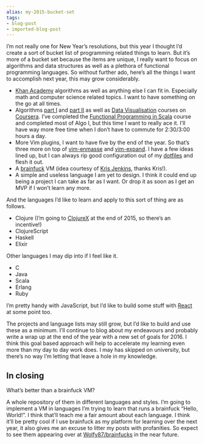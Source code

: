 ```yaml
---
alias: my-2015-bucket-set
tags:
- blog-post
- imported-blog-post
---
```



I’m not really one for New Year’s resolutions, but this year I thought I’d create a sort of bucket list of programming related things to learn. But it’s more of a bucket set because the items are unique, I really want to focus on algorithms and data structures as well as a plethora of functional programming languages. So without further ado, here’s all the things I want to accomplish next year, this may grow considerably.

* [Khan Academy](https://www.khanacademy.org/) algorithms as well as anything else I can fit in. Especially math and computer science related topics. I want to have something on the go at all times.
* Algorithms [part I](https://www.coursera.org/course/algs4partI) and [part II](https://www.coursera.org/course/algs4partII) as well as [Data Visualisation](https://www.coursera.org/course/datavisualization) courses on [Coursera](https://www.coursera.org/). I’ve completed the [Functional Programming in Scala](https://www.coursera.org/course/progfun) course and completed most of Algo I, but this time I want to really ace it. I’ll have way more free time when I don’t have to commute for 2:30/3:00 hours a day.
* More Vim plugins, I want to have five by the end of the year. So that’s three more on top of [vim-enmasse](https://github.com/Wolfy87/vim-enmasse) and [vim-expand](https://github.com/Wolfy87/vim-expand). I have a few ideas lined up, but I can always rip good configuration out of my [dotfiles](https://github.com/Wolfy87/dotfiles) and flesh it out.
* A [brainfuck](http://en.wikipedia.org/wiki/Brainfuck) VM (idea courtesy of [Kris Jenkins](https://twitter.com/krisajenkins/status/543359911821053953), thanks Kris!).
* A simple and useless language I am yet to design. I think it could end up being a project I can take as far as I want. Or drop it as soon as I get an MVP if I won’t learn any more.

And the languages I’d like to learn and apply to this sort of thing are as follows.

* Clojure (I’m going to [ClojureX](https://skillsmatter.com/conferences/6861-clojure-exchange-2015) at the end of 2015, so there’s an incentive!)
* ClojureScript
* Haskell
* Elixir

Other languages I may dip into if I feel like it.

* C
* Java
* Scala
* Erlang
* Ruby

I’m pretty handy with JavaScript, but I’d like to build some stuff with [React](http://facebook.github.io/react/) at some point too.

The projects and language lists may still grow, but I’d like to build and use these as a minimum. I’ll continue to blog about my endeavours and probably write a wrap up at the end of the year with a new set of goals for 2016. I think this goal based approach will help to accelerate my learning even more than my day to day work does. I may has skipped on university, but there’s no way I’m letting that leave a hole in my knowledge.

## In closing

What’s better than a brainfuck VM?

A whole repository of them in different languages and styles. I’m going to implement a VM in languages I’m trying to learn that runs a brainfuck “Hello, World!”. I think that’ll teach me a fair amount about each language. I think it’ll be pretty cool if I use brainfuck as my platform for learning over the next year, it also gives me an excuse to litter my posts with profanities. So expect to see them appearing over at [Wolfy87/brainfucks](https://github.com/Wolfy87/brainfucks) in the near future.
